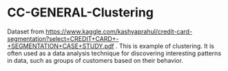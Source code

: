 # CC-GENERAL-Clustering

Dataset from https://www.kaggle.com/kashyaprahul/credit-card-segmentation?select=CREDIT+CARD+-+SEGMENTATION+CASE+STUDY.pdf .
This is example of clustering. 
It is often used as a data analysis technique for discovering interesting patterns in data, such as groups of customers based on their behavior.
